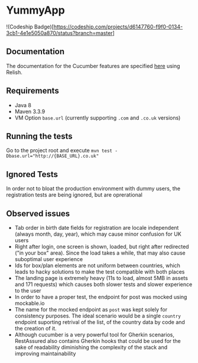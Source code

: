 # YummyApp
!(Codeship Badge)[https://codeship.com/projects/d6147760-f9f0-0134-3cb1-4e1e5050a870/status?branch=master]

## Documentation
The documentation for the Cucumber features are specified [here](http://www.relishapp.com/hcassus/YummyApp/docs/consume-country-api) using Relish.

## Requirements
* Java 8
* Maven 3.3.9
* VM Option `base.url` (currently supporting `.com` and `.co.uk` versions)

## Running the tests
Go to the project root and execute `mvn test -Dbase.url="http://{BASE_URL}.co.uk"`

## Ignored Tests
In order not to bloat the production environment with dummy users, the registration tests are being ignored, but are oprerational

## Observed issues
* Tab order in birth date fields for registration are locale independent (always month, day, year), which may cause minor confusion for UK users
* Right after login, one screen is shown, loaded, but right after redirected ("in your box" area). Since the load takes a while, that may also cause suboptimal user experience
* Ids for box/plan elements are not uniform between countries, which leads to hacky solutions to make the test compatible with both places
* The landing page is extremely heavy (11s to load, almost 5MB in assets and 171 requests) which causes both slower tests and slower experience to the user
* In order to have a proper test, the endpoint for post was mocked using mockable.io
* The name for the mocked endpoint as `post` was kept solely for consistency purposes. The ideal scenario would be a single `country` endpoint suporting retrival of the list, of the country data by code and the creation of it.
* Although cucumber is a very powerful tool for Gherkin scenarios, RestAssured also contains Gherkin hooks that could be used for the sake of readability diminishing the complexity of the stack and improving maintainability
